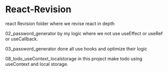 # React-Revision
react Revision folder where we revise react in depth

02_password_generator by my logic where we not use useEffect or useRef or useCallback.

03_password_generator done all use hooks and optimize their logic


08_todo_useContext_localstorage in this project make todo using useContext and local storage.


